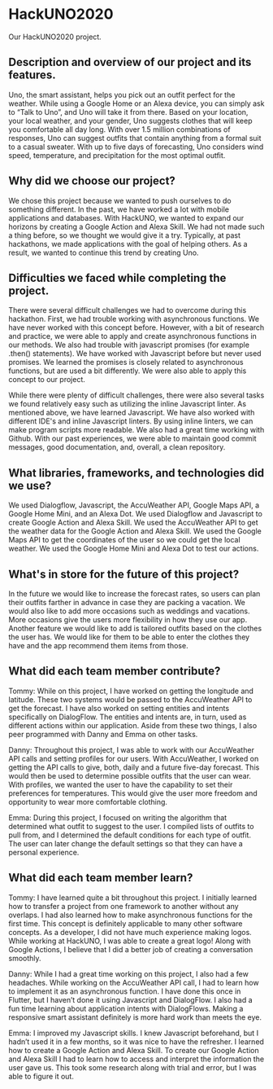 # HackUNO2020
Our HackUNO2020 project.
## Description and overview of our project and its features. 
<p>Uno, the smart assistant, helps you pick out an outfit perfect for the weather. While using a Google Home or an Alexa device, you can simply ask to “Talk to Uno”, and Uno will take it from there. Based on your location, your local weather, and your gender, Uno suggests clothes that will keep you comfortable all day long. With over 1.5 million combinations of responses, Uno can suggest outfits that contain anything from a formal suit to a casual sweater. With up to five days of forecasting, Uno considers wind speed, temperature, and precipitation for the most optimal outfit.</p>

## Why did we choose our project? 
<p>We chose this project because we wanted to push ourselves to do something different. In the past, we have worked a lot with mobile applications and databases. With HackUNO, we wanted to expand our horizons by creating a Google Action and Alexa Skill. We had not made such a thing before, so we thought we would give it a try. Typically, at past hackathons, we made applications with the goal of helping others. As a result, we wanted to continue this trend by creating Uno. </p>

## Difficulties we faced while completing the project. 
<p>There were several difficult challenges we had to overcome during this hackathon. First, we had trouble working with asynchronous functions. We have never worked with this concept before. However, with a bit of research and practice, we were able to apply and create asynchronous functions in our methods. We also had trouble with javascript promises (for example .then() statements). We have worked with Javascript before but never used promises. We learned the promises is closely related to asynchronous functions, but are used a bit differently. We were also able to apply this concept to our project. </p>
<p>While there were plenty of difficult challenges, there were also several tasks we found relatively easy such as utilizing the inline Javascript linter. As mentioned above, we have learned Javascript. We have also worked with different IDE's and inline Javascript linters. By using inline linters, we can make program scripts more readable. We also had a great time working with Github. With our past experiences, we were able to maintain good commit messages, good documentation, and, overall, a clean repository. </p>

## What libraries, frameworks, and technologies did we use? 
<p>We used Dialogflow, Javascript, the AccuWeather API, Google Maps API, a Google Home Mini, and an Alexa Dot. We used Dialogflow and Javascript to create Google Action and Alexa Skill. We used the AccuWeather API to get the weather data for the Google Action and Alexa Skill. We used the Google Maps API to get the coordinates of the user so we could get the local weather. We used the Google Home Mini and Alexa Dot to test our actions. </p>

## What's in store for the future of this project?
<p>In the future we would like to increase the forecast rates, so users can plan their outfits farther in advance in case they are packing a vacation. We would also like to add more occasions such as weddings and vacations. More occasions give the users more flexibility in how they use our app. Another feature we would like to add is tailored outfits based on the clothes the user has. We would like for them to be able to enter the clothes they have and the app recommend them items from those. </p>

## What did each team member contribute?
<p>Tommy: While on this project, I have worked on getting the longitude and latitude. These two systems would be passed to the AccuWeather API to get the forecast. I have also worked on setting entities and intents specifically on DialogFlow. The entities and intents are, in turn, used as different actions within our application. Aside from these two things, I also peer programmed with Danny and Emma on other tasks. </p>
<p>Danny: Throughout this project, I was able to work with our AccuWeather API calls and setting profiles for our users. With AccuWeather, I worked on getting the API calls to give, both, daily and a future five-day forecast. This would then be used to determine possible outfits that the user can wear. With profiles, we wanted the user to have the capability to set their preferences for temperatures. This would give the user more freedom and opportunity to wear more comfortable clothing.</p>
<p>Emma: During this project, I focused on writing the algorithm that determined what outfit to suggest to the user. I compiled lists of outfits to pull from, and I determined the default conditions for each type of outfit. The user can later change the default settings so that they can have a personal experience. </p>

## What did each team member learn?
<p>Tommy: I have learned quite a bit throughout this project. I initially learned how to transfer a project from one framework to another without any overlaps. I had also learned how to make asynchronous functions for the first time. This concept is definitely applicable to many other software concepts. As a developer, I did not have much experience making logos. While working at HackUNO, I was able to create a great logo! Along with Google Actions, I believe that I did a better job of creating a conversation smoothly. </p>
<p>Danny: While I had a great time working on this project, I also had a few headaches. While working on the AccuWeather API call, I had to learn how to implement it as an asynchronous function. I have done this once in Flutter, but I haven’t done it using Javascript and DialogFlow. I also had a fun time learning about application intents with DialogFlows. Making a responsive smart assistant definitely is more hard work than meets the eye. </p>
<p>Emma: I improved my Javascript skills. I knew Javascript beforehand, but I hadn’t used it in a few months, so it was nice to have the refresher. I learned how to create a Google Action and Alexa Skill. To create our Google Action and Alexa Skill I had to learn how to access and interpret the information the user gave us. This took some research along with trial and error, but I was able to figure it out. </p>
